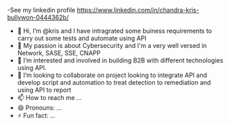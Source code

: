 -See my linkedin profile https://www.linkedin.com/in/chandra-kris-bullywon-0444362b/
- 👋 Hi, I’m @kris and I have intragrated some buiness requirements to carry out some tests and automate using API
- 👀 My passion is about Cybersecurity and I'm a very well versed in Network, SASE, SSE, CNAPP
- 🌱 I’m interested and involved in building B2B with different technologies using API.
- 💞️ I’m looking to collaborate on project looking to integrate API and develop script and automation to treat detection to remediation and using API to report
- 📫 How to reach me ...
- 😄 Pronouns: ...
- ⚡ Fun fact: ...

<!---
Chandbwn/Chandbwn is a ✨ special ✨ repository because its `README.md` (this file) appears on your GitHub profile.
You can click the Preview link to take a look at your changes.
--->
